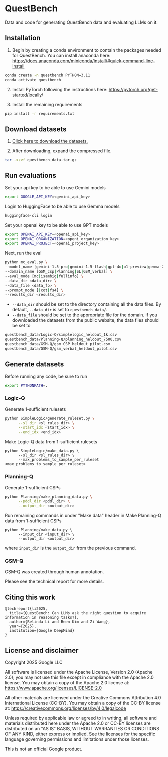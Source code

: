 # QuestBench

Data and code for generating QuestBench data and evaluating LLMs on it.

## Installation
1. Begin by creating a conda environment to contain the packages needed for
QuestBench. You can install anaconda here: https://docs.anaconda.com/miniconda/install/#quick-command-line-install
```bash
conda create -n questbench PYTHON=3.11
conda activate questbench
```

2. Install PyTorch following the instructions here: https://pytorch.org/get-started/locally/

3. Install the remaining requirements
```bash
pip install -r requirements.txt
```

## Download datasets
1. [Click here to download the datasets.](https://storage.googleapis.com/questbench/questbench_data.tar.gz)

2. After downloading, expand the compressed file.
```bash
tar -xzvf questbench_data.tar.gz
```

## Run evaluations
Set your api key to be able to use Gemini models
```bash
export GOOGLE_API_KEY=<gemini_api_key>
```

Login to HuggingFace to be able to use Gemma models
```bash
huggingface-cli login
```

Set your openai key to be able to use GPT models
```bash
export OPENAI_API_KEY=<openai_api_key>
export OPENAI_ORGANIZATION=<openi_organization_key>
export OPENAI_PROJECT=<openai_project_key>
```

Next, run the eval
```bash
python mc_eval.py \
--model_name [gemini-1.5-pro|gemini-1.5-flash|gpt-4o|o1-preview|gemma-27b|gemma-2b|gemma-9b] \
--domain_name [GSM_csp|Planning|SL|GSM_verbal] \
--eval_mode [mc|isambig|fullinfo] \
--data_dir <data_dir> \
--data_file <data_fp> \
--prompt_mode [|cot|fs4] \
--results_dir <results_dir>
```

* `--data_dir` should be set to the directory containing all the data files. By default, `--data_dir` is set to `questbench_data/`.
* `--data_file` should be set to the appropriate file for the domain. If you downloaded the datasets from the public website, the data files should be set to
```bash
questbench_data/Logic-Q/simplelogic_heldout_1k.csv
questbench_data/Planning-Q/planning_heldout_7500.csv
questbench_data/GSM-Q/gsm_CSP_heldout_pilot.csv
questbench_data/GSM-Q/gsm_verbal_heldout_pilot.csv
```

## Generate datasets
Before running any code, be sure to run
```bash
export PYTHONPATH=.
```

### Logic-Q
Generate 1-sufficient rulesets
```bash
python SimpleLogic/generate_ruleset.py \
      --sl_dir <sl_rules_dir> \
      --start_idx <start_idx> \
      --end_idx <end_idx>
```

Make Logic-Q data from 1-sufficient rulesets
```
python SimpleLogic/make_data.py \
      --sl_dir <sl_rules_dir> \
      --max_problems_to_sample_per_ruleset <max_problems_to_sample_per_ruleset>
```

### Planning-Q
Generate 1-sufficient CSPs
```bash
python Planning/make_planning_data.py \
      --pddl_dir <pddl_dir> \
      --output_dir <output_dir>
```

Run remaining commands in under "Make data" header in
Make Planning-Q data from 1-sufficient CSPs
```
python Planning/make_data.py \
      --input_dir <input_dir> \
      --output_dir <output_dir>
```
where `input_dir` is the `output_dir` from the previous command.

### GSM-Q
GSM-Q was created through human annotation.

Please see the technical report for more details.

## Citing this work
```
@techreport{li2025,
  title={QuestBench: Can LLMs ask the right question to acquire information in reasoning tasks?},
  author={Belinda Li and Been Kim and Zi Wang},
  year={2025},
  institution={Google DeepMind}
}
```

## License and disclaimer
<!-- mdlint off(LINE_OVER_80) -->

Copyright 2025 Google LLC

All software is licensed under the Apache License, Version 2.0 (Apache 2.0); you may not use this file except in compliance with the Apache 2.0 license. You may obtain a copy of the Apache 2.0 license at: https://www.apache.org/licenses/LICENSE-2.0

All other materials are licensed under the Creative Commons Attribution 4.0 International License (CC-BY). You may obtain a copy of the CC-BY license at: https://creativecommons.org/licenses/by/4.0/legalcode

Unless required by applicable law or agreed to in writing, all software and materials distributed here under the Apache 2.0 or CC-BY licenses are distributed on an "AS IS" BASIS, WITHOUT WARRANTIES OR CONDITIONS OF ANY KIND, either express or implied. See the licenses for the specific language governing permissions and limitations under those licenses.

This is not an official Google product.

